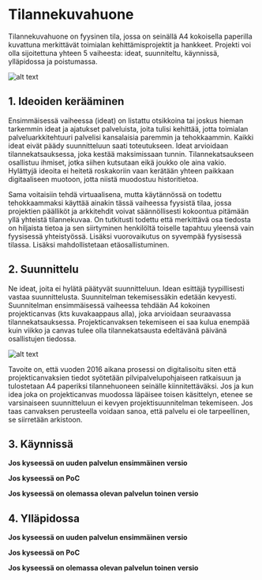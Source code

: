 # Tilannekuvahuone

Tilannekuvahuone on fyysinen tila, jossa on seinällä A4 kokoisella paperilla kuvattuna merkittävät toimialan kehittämisprojektit ja hankkeet. Projekti voi olla sijoitettuna yhteen 5 vaiheesta: ideat, suunniteltu, käynnissä, ylläpidossa ja poistumassa. 

![alt text](https://raw.githubusercontent.com/digiokm/palvelukehitys/master/images/okm-tilannehuone-seina-2.png)


## 1. Ideoiden kerääminen

Ensimmäisessä vaiheessa (ideat) on listattu otsikkoina tai joskus hieman tarkemmin ideat ja ajatukset palveluista, joita tulisi kehittää, jotta toimialan palveluarkkitehtuuri palvelisi kansalaisia paremmin ja tehokkaammin. Kaikki ideat eivät päädy suunnitteluun saati toteutukseen. Ideat arvioidaan tilannekatsauksessa, joka kestää maksimissaan tunnin. Tilannekatsaukseen osallistuu ihmiset, jotka siihen kutsutaan eikä joukko ole aina vakio. Hylättyjä ideoita ei heitetä roskakoriin vaan kerätään yhteen paikkaan digitaaliseen muotoon, jotta niistä muodostuu historitietoa.     

Sama voitaisiin tehdä virtuaalisena, mutta käytännössä on todettu tehokkaammaksi käyttää ainakin tässä vaiheessa fyysistä tilaa, jossa projektien päälliköt ja arkkitehdit voivat säännöllisesti kokoontua pitämään yllä yhteistä tilannekuvaa. On tutkitusti todettu että merkittävä osa tiedosta on hiljaista tietoa ja sen siirtyminen henkilöltä toiselle tapahtuu yleensä vain fyysisessä yhteistyössä. Lisäksi vuorovaikutus on syvempää fyysisessä tilassa. Lisäksi mahdollistetaan etäosallistuminen. 

## 2. Suunnittelu

Ne ideat, joita ei hylätä päätyvät suunnitteluun. Idean esittäjä tyypillisesti vastaa suunnittelusta. Suunnitelman tekemisessäkin edetään kevyesti. Suunnitelman ensimmäisessä vaiheessa tehdään A4 kokoinen projekticanvas (kts kuvakaappaus alla), joka arvioidaan seuraavassa tilannekatsauksessa. Projekticanvaksen tekemiseen ei saa kulua enempää kuin viikko ja canvas tulee olla tilannekatsausta edeltävänä päivänä osallistujen tiedossa. 

![alt text](https://raw.githubusercontent.com/digiokm/palvelukehitys/master/images/projekti-canvas.png)

Tavoite on, että vuoden 2016 aikana prosessi on digitalisoitu siten että projekticanvaksien tiedot syötetään pilvipalvelupohjaiseen ratkaisuun ja tulostetaan A4 paperiksi tilannehuoneen seinälle kiinnitettäväksi. Jos ja kun idea joka on projekticanvas muodossa läpäisee toisen käsittelyn, etenee se varsinaiseen suunnitteluun ei kevyen projektisuunnitelman tekemiseen. Jos taas canvaksen perusteella voidaan sanoa, että palvelu ei ole tarpeellinen, se siirretään arkistoon. 

## 3. Käynnissä

**Jos kyseessä on uuden palvelun ensimmäinen versio**

**Jos kyseessä on PoC**

**Jos kyseessä on olemassa olevan palvelun toinen versio** 

## 4. Ylläpidossa

**Jos kyseessä on uuden palvelun ensimmäinen versio**

**Jos kyseessä on PoC**

**Jos kyseessä on olemassa olevan palvelun toinen versio** 

